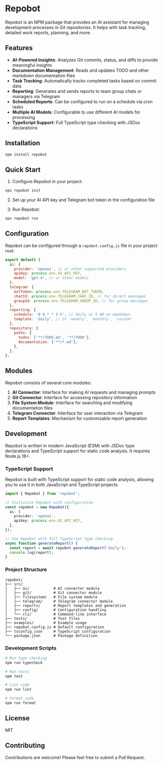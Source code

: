 # Repobot

Repobot is an NPM package that provides an AI assistant for managing development processes in Git repositories. It helps with task tracking, detailed work reports, planning, and more.

## Features

- **AI-Powered Insights**: Analyzes Git commits, status, and diffs to provide meaningful insights
- **Documentation Management**: Reads and updates TODO and other markdown documentation files
- **Task Tracking**: Automatically tracks completed tasks based on commit data
- **Reporting**: Generates and sends reports to team group chats or managers via Telegram
- **Scheduled Reports**: Can be configured to run on a schedule via cron tasks
- **Multiple AI Models**: Configurable to use different AI models for processing
- **TypeScript Support**: Full TypeScript type checking with JSDoc declarations

## Installation

```bash
npm install repobot
```

## Quick Start

1. Configure Repobot in your project:

```bash
npx repobot init
```

2. Set up your AI API key and Telegram bot token in the configuration file

3. Run Repobot:

```bash
npx repobot run
```

## Configuration

Repobot can be configured through a `repobot.config.js` file in your project root:

```javascript
export default {
  ai: {
    provider: 'openai', // or other supported providers
    apiKey: process.env.AI_API_KEY,
    model: 'gpt-4', // or other models
  },
  telegram: {
    botToken: process.env.TELEGRAM_BOT_TOKEN,
    chatId: process.env.TELEGRAM_CHAT_ID, // for direct messages
    groupId: process.env.TELEGRAM_GROUP_ID, // for group messages
  },
  reporting: {
    schedule: '0 9 * * 1-5', // daily at 9 AM on weekdays
    template: 'daily', // or 'weekly', 'monthly', 'custom'
  },
  repository: {
    paths: {
      todos: ['**/TODO.md', '**/TODO'],
      documentation: ['**/*.md'],
    },
  },
};
```

## Modules

Repobot consists of several core modules:

1. **AI Connector**: Interface for making AI requests and managing prompts
2. **Git Connector**: Interface for accessing repository information
3. **File System Module**: Interface for searching and modifying documentation files
4. **Telegram Connector**: Interface for user interaction via Telegram
5. **Report Templates**: Mechanism for customizable report generation

## Development

Repobot is written in modern JavaScript (ESM) with JSDoc type declarations and TypeScript support for static code analysis. It requires Node.js 18+.

### TypeScript Support

Repobot is built with TypeScript support for static code analysis, allowing you to use it in both JavaScript and TypeScript projects:

```typescript
import { Repobot } from 'repobot';

// Initialize Repobot with configuration
const repobot = new Repobot({
  ai: {
    provider: 'openai',
    apiKey: process.env.AI_API_KEY,
  },
});

// Use Repobot with full TypeScript type checking
async function generateReport() {
  const report = await repobot.generateReport('daily');
  console.log(report);
}
```

### Project Structure

```
repobot/
├── src/
│   ├── ai/           # AI connector module
│   ├── git/          # Git connector module
│   ├── filesystem/   # File system module
│   ├── telegram/     # Telegram connector module
│   ├── reports/      # Report templates and generation
│   ├── config/       # Configuration handling
│   └── cli/          # Command-line interface
├── tests/            # Test files
├── examples/         # Example usage
├── repobot.config.js # Default configuration
├── tsconfig.json     # TypeScript configuration
└── package.json      # Package definition
```

### Development Scripts

```bash
# Run type checking
npm run typecheck

# Run tests
npm test

# Lint code
npm run lint

# Format code
npm run format
```

## License

MIT

## Contributing

Contributions are welcome! Please feel free to submit a Pull Request. 